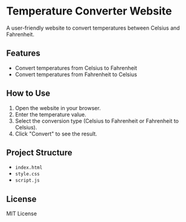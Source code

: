 # Temperature Converter Website

A user-friendly website to convert temperatures between Celsius and Fahrenheit.

## Features

- Convert temperatures from Celsius to Fahrenheit
- Convert temperatures from Fahrenheit to Celsius

## How to Use

1. Open the website in your browser.
2. Enter the temperature value.
3. Select the conversion type (Celsius to Fahrenheit or Fahrenheit to Celsius).
4. Click "Convert" to see the result.

## Project Structure

- `index.html`
- `style.css`
- `script.js`

## License

MIT License
